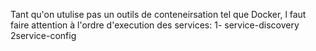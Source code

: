 Tant qu'on utulise pas un outils de conteneirsation tel que Docker, l faut faire attention à l'ordre d'execution des services:
1- service-discovery
2service-config
